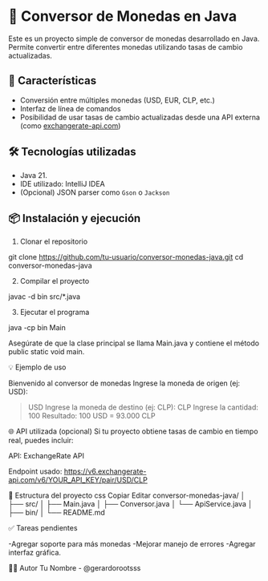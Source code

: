 # 💱 Conversor de Monedas en Java

Este es un proyecto simple de conversor de monedas desarrollado en Java. Permite convertir entre diferentes monedas utilizando tasas de cambio actualizadas.

## 📌 Características

- Conversión entre múltiples monedas (USD, EUR, CLP, etc.)
- Interfaz de línea de comandos 
- Posibilidad de usar tasas de cambio actualizadas desde una API externa (como [exchangerate-api.com](https://www.exchangerate-api.com/))

## 🛠️ Tecnologías utilizadas

- Java 21.
- IDE utilizado: IntelliJ IDEA 
- (Opcional) JSON parser como `Gson` o `Jackson`

## 📦 Instalación y ejecución

1. Clonar el repositorio

git clone https://github.com/tu-usuario/conversor-monedas-java.git
cd conversor-monedas-java

2. Compilar el proyecto

javac -d bin src/*.java

3. Ejecutar el programa

java -cp bin Main

Asegúrate de que la clase principal se llama Main.java y contiene el método public static void main.

💡 Ejemplo de uso

Bienvenido al conversor de monedas
Ingrese la moneda de origen (ej: USD):
> USD
Ingrese la moneda de destino (ej: CLP):
> CLP
Ingrese la cantidad:
> 100
Resultado: 100 USD = 93.000 CLP


🌐 API utilizada (opcional)
Si tu proyecto obtiene tasas de cambio en tiempo real, puedes incluir:

API: ExchangeRate API

Endpoint usado: https://v6.exchangerate-api.com/v6/YOUR_API_KEY/pair/USD/CLP

📂 Estructura del proyecto
css
Copiar
Editar
conversor-monedas-java/
│
├── src/
│   ├── Main.java
│   ├── Conversor.java
│   └── ApiService.java
│
├── bin/
│
└── README.md

✅ Tareas pendientes

 -Agregar soporte para más monedas
 -Mejorar manejo de errores
 -Agregar interfaz gráfica.
 

🙋‍♂️ Autor
Tu Nombre - @gerardorootsss
